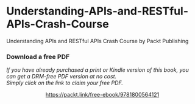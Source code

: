 # Understanding-APIs-and-RESTful-APIs-Crash-Course
Understanding APIs and RESTful APIs Crash Course by Packt Publishing
### Download a free PDF

 <i>If you have already purchased a print or Kindle version of this book, you can get a DRM-free PDF version at no cost.<br>Simply click on the link to claim your free PDF.</i>
<p align="center"> <a href="https://packt.link/free-ebook/9781800564121">https://packt.link/free-ebook/9781800564121 </a> </p>